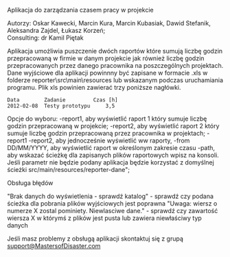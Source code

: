 Aplikacja do zarządzania czasem pracy w projekcie

Autorzy: Oskar Kawecki, Marcin Kura, Marcin Kubasiak, Dawid Stefanik, Aleksandra Zajdel, Łukasz Korzeń;  
Consulting: dr Kamil Piętak

Aplikacja umożliwia puszczenie dwóch raportów które sumują liczbę godzin przepracowaną w firmie w danym projekcie jak również liczbę godzin przepracowanych przez danego pracownika na poszczególnych projektach. Dane wyjściowe dla aplikacji powinnny być zapisane w formacie .xls w folderze reporter\src\main\resources lub wskazanym podczas uruchamiania programu.
Plik xls powinien zawierać trzy poniższe nagłówki.	

	Data		Zadanie		  	Czas [h]
	2012-02-08	Testy prototypu		3,5


Opcje do wyboru:
-report1, aby wyświetlić raport 1 który sumuje liczbę godzin przepracowaną w projekcie;
-report2, aby wyświetlić raport 2 który sumuje liczbę godzin przepracowaną przez pracownika w projektach;
-report1 -report2, aby jednocześnie wyświetlić ww raporty,
-from DD/MM/YYYY, aby wyświetlić raport w określonym zakresie czasu
-path, aby wskazać ścieżkę dla zapisanych plików raportowych wpisz na konsoli. Jeśli parametr nie będzie podany aplikacja będzie korzystać z domyślnej ścieżki src/main/resources/reporter-dane";


Obsługa błędów

"Brak danych do wyświetlenia - sprawdź katalog" - sprawdź czy podana ścieżka dla pobrania plików wyjściowych jest poprawna
"Uwaga: wiersz o numerze X zostal pominiety. Niewlasciwe dane." - sprawdź czy zawartość wiersza X w którymś z plików jest pusta lub zawiera niewłaściwy typ danych


Jeśli masz problemy z obsługą aplikacji skontaktuj się z grupą support@MastersofDisaster.com
